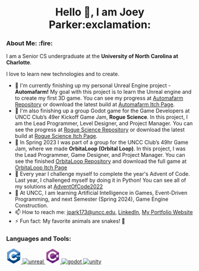 <h1 align="center">Hello 👋, I am Joey Parker:exclamation:</h1>

<h3 align="left">About Me: :fire:</h3>

I am a Senior CS undergraduate at the **University of North Carolina at Charlotte**.

I love to learn new technologies and to create.

- 🔭 I'm currently finishing up my personal Unreal Engine project - **Automafarm!** My goal with this project is to learn the Unreal engine and to create my first 3D game. You can see my progress at [Automafarm Repository](https://github.com/Ninjajkl/Automafarm) or download the latest build at [Automafarm Itch Page](https://itch.io/).
- 🔬 I'm also finishing up a group Godot game for the Game Developers at UNCC Club’s 49er Kickoff Game Jam, **Rogue Science**. In this project, I am the Lead Programmer, Level Designer, and Project Manager. You can see the progress at [Rogue Science Repository](https://github.com/SweetFrontier/2023KickoffJamGame) or download the latest build at [Rogue Science Itch Page](https://sakarmit.itch.io/rogue-science).
- 🐄 In Spring 2023 I was part of a group for the UNCC Club’s 49hr Game Jam, where we made **OrbitaLoop (Orbital Loop)**. In this project, I was the Lead Programmer, Game Designer, and Project Manager. You can see the finished [OrbitaLoop Repository](https://github.com/Ninjajkl/Orbit-Loop/tree/MouseControl) and download the full game at [OrbitaLoop Itch Page](https://sakarmit.itch.io/orbital-loop)
- 🎅 Every year I challenge myself to complete the year's Advent of Code. Last year, I challenged myself by doing it in Python! You can see all of my solutions at [AdventOfCode2022](https://github.com/Ninjajkl/AdventOfCode2022)
- 🌱 At UNCC, I am learning Artificial Intelligence in Games, Event-Driven Programming, and next Semester (Spring 2024), Game Engine Construction.
- 📫 How to reach me: [jpark173@uncc.edu](jpark173@uncc.edu), [LinkedIn](https://www.linkedin.com/in/joeyrichardparker/), [My Portfolio Website](https://itch.io)
- ⚡ Fun fact: My favorite animals are snakes! :snake:

<h3 align="left">Languages and Tools:</h3>
<p align="left"> </a> <a href="https://www.w3schools.com/cpp/" target="_blank" rel="noreferrer"> <img src="https://raw.githubusercontent.com/devicons/devicon/master/icons/cplusplus/cplusplus-original.svg" alt="cplusplus" width="40" height="40"/> </a> <a href="https://www.kindpng.com/picc/m/134-1340346_transparent-unreal-logo-png-unreal-engine-icon-png.png" target="_blank" rel="noreferrer"> <img src="https://www.kindpng.com/picc/m/134-1340346_transparent-unreal-logo-png-unreal-engine-icon-png.png" alt="unreal" width="40" height="40"/> </a>
<a href="https://www.w3schools.com/cs/" target="_blank" rel="noreferrer"> <img src="https://raw.githubusercontent.com/devicons/devicon/master/icons/csharp/csharp-original.svg" alt="csharp" width="40" height="40"/> </a>
<a href="https://godotengine.org/" target="_blank" rel="noreferrer"> <img src="https://godotengine.org/assets/press/icon_color.png" alt="godot" width="40" height="40"/>
<a href="https://unity.com/" target="_blank" rel="noreferrer"> <img src="https://www.vectorlogo.zone/logos/unity3d/unity3d-icon.svg" alt="unity" width="40" height="40"/> </a> </p>
